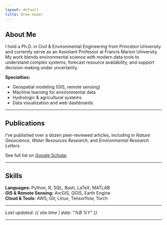 ```yaml
---
layout: default
title: Drew Gower
---
```


## About Me
I hold a Ph.D. in Civil & Environmental Engineering from Princeton University and currently serve as an Assistant Professor at Francis Marion University. My work blends environmental science with modern data tools to understand complex systems, forecast resource availability, and support decision-making under uncertainty.

**Specialties:**
- Geospatial modeling (GIS, remote sensing)
- Machine learning for environmental data
- Hydrologic & agricultural systems
- Data visualization and web dashboards

---

## Publications
I’ve published over a dozen peer-reviewed articles, including in *Nature Geoscience*, *Water Resources Research*, and *Environmental Research Letters*.

See full list on [Google Scholar](https://scholar.google.com/citations?user=aOyPejkAAAAJ&hl=en)

---

## Skills
**Languages:** Python, R, SQL, Bash, LaTeX, MATLAB  
**GIS & Remote Sensing:** ArcGIS, QGIS, Earth Engine  
**Cloud & Tools:** AWS, Git, Linux, Tensorflow, Torch

---

_Last updated: {{ site.time | date: "%B %Y" }}_

---

